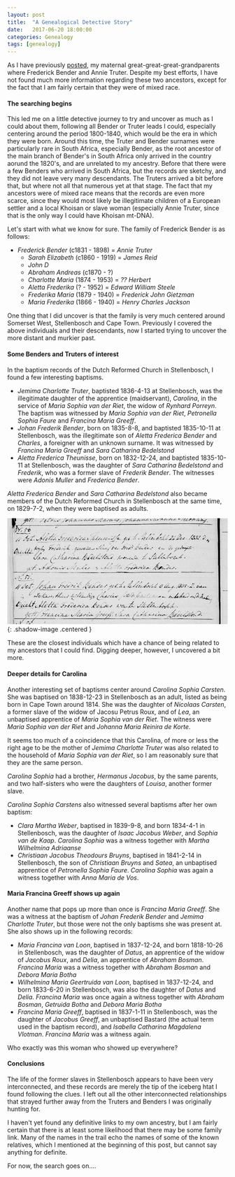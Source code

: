 ```yaml
---
layout: post
title:  "A Genealogical Detective Story"
date:   2017-06-20 18:00:00
categories: Genealogy
tags: [genealogy]
---
```


As I have previously [posted](https://sjmeunier.github.io/genealogy/2016/11/11/annie-truter-pushing-back-my-matrilineal-lineage.html), my maternal great-great-great-grandparents where Frederick Bender and Annie Truter. Despite my best efforts, I have not found much more information regarding these two ancestors, except for the fact that I am fairly certain that they were of mixed race.

#### The searching begins
This led me on a little detective journey to try and uncover as much as I could about them, following all Bender or Truter leads I could, especially centering around the period 1800-1840, which would be the era in which they were born. Around this time, the Truter and Bender surnames were particularly rare in South Africa, especially Bender, as the root ancestor of the main branch of Bender's in South Africa only arrived in the country aorund the 1820's, and are unrelated to my ancestry. Before that there were a few Benders who arrived in South Africa, but the records are sketchy, and they did not leave very many descendants. The Truters arrived a bit before that, but where not all that numerous yet at that stage. The fact that my ancestors were of mixed race means that the records are even more scarce, since they would most likely be illegitimate children of a European settler and a local Khoisan or slave woman (especially Annie Truter, since that is the only way I could have Khoisan mt-DNA).

Let's start with what we know for sure. The family of Frederick Bender is as follows:
<ul><li><em>Frederick Bender</em> (c1831 - 1898) = <em>Annie Truter</em><br/>
	<ul><li><em>Sarah Elizabeth</em> (c1860 - 1919) = <em>James Reid</em></li>
	<li><em>John D</em></li>
	<li><em>Abraham Andreas</em> (c1870 - ?)</li>
	<li><em>Charlotte Maria</em> (1874 - 1953) = <em>?? Herbert</em></li>
	<li><em>Aletta Frederika</em> (? - 1952) = <em>Edward William Steele</em></li>
	<li><em>Frederika Maria</em> (1879 - 1940) = <em>Frederick John Gietzman</em></li>
	<li><em>Maria Frederika</em> (1866 - 1940) = <em>Henry Charles Jackson</em></li>
</ul></li></ul>	

One thing that I did uncover is that the family is very much centered around Somerset West, Stellenbosch and Cape Town. Previously I covered the above individuals and their descendants, now I started trying to uncover the more distant and murkier past.
	
#### Some Benders and Truters of interest
In the baptism records of the Dutch Reformed Church in Stellenbosch, I found a few interesting baptisms.

<ul><li><em>Jemima Charlotte Truter</em>, baptisted 1836-4-13 at Stellenbosch, was the illegitimate daughter of the apprentice (maidservant), <em>Carolina</em>, in the service of <em>Maria Sophia van der Riet</em>, the widow of <em>Rynhard Porreyn</em>. The baptism was witnessed by <em>Maria Sophia van der Riet</em>, <em>Petronella Sophia Faure</em> and <em>Francina Maria Greeff</em>.</li>
<li><em>Johan Frederik Bender</em>, born on 1835-8-8, and baptisted 1835-10-11 at Stellenbosch, was the illegitimate son of <em>Aletta Frederica Bender</em> and <em>Charles</em>, a foreigner with an unknown surname. It was witnessed by <em>Francina Maria Greeff</em> and <em>Sara Catharina Bedelstond</em></li>
<li><em>Aletta Frederica Theunisse</em>, born on 1832-12-24, and baptisted 1835-10-11 at Stellenbosch, was the daughter of <em>Sara Catharina Bedelstond</em> and <em>Frederik</em>, who was a former slave of <em>Frederik Bender</em>. The witnesses were <em>Adonis Muller</em> and <em>Frederica Bender</em>.</li></ul>
<!--more-->

*Aletta Frederica Bender* and *Sara Catharina Bedelstond* also became members of the Dutch Reformed Church in Stellenbosch at the same time, on 1829-7-2, when they were baptised as adults.

![Bender and Theunisse baptisms](/assets/images/blog/Bender-Bendelstond-baptisms.png){: .shadow-image .centered }

These are the closest individuals which have a chance of being related to my ancestors that I could find. Digging deeper, however, I uncovered a bit more.

#### Deeper details for Carolina
Another interesting set of baptisms center around *Carolina Sophia Carsten*. She was baptised on 1838-12-23 in Stellenbosch as an adult, listed as being born in Cape Town around 1814. She was the daughter of *Nicolaas Carsten*, a former slave of the widow of Jacosu Petrus Roux, and of *Lea*, an unbaptised apprentice of *Maria Sophia van der Riet*. The witness were *Maria Sophia van der Riet* and *Johanna Maria Reinira de Korte*. 

It seems too much of a coincidence that this Carolina, of more or less the right age to be the mother of *Jemima Charlotte Truter* was also related to the household of *Maria Sophia van der Riet*, so I am reasonably sure that they are the same person.

*Carolina Sophia* had a brother, *Hermanus Jacobus*, by the same parents, and two half-sisters who were the daughters of *Louisa*, another former slave.

*Carolina Sophia Carstens* also witnessed several baptisms after her own baptism:
<ul><li><em>Clara Martha Weber</em>, baptised in 1839-9-8, and born 1834-4-1 in Stellenbosch, was the
 daughter of <em>Isaac Jacobus Weber</em>, and <em>Sophia van de Kaap</em>. <em>Carolina Sophia</em> was a witness together with <em>Martha Wilhelmina Adriaanse</em></li>
 <li><em>Christiaan Jacobus Theodours Bruyns</em>, baptised in 1841-2-14 in Stellenbosch, the son of <em>Christiaan Bruyns</em> and <em>Satea</em>, an unbaptised apprentice of <em>Petronella Sophia Faure</em>. <em>Carolina Sophia</em> was again a witness together with <em>Anna Maria de Vos</em>.</li></ul>
 
#### Maria Francina Greeff shows up again
Another name that pops up more than once is *Francina Maria Greeff*. She was a witness at the baptism of *Johan Frederik Bender* and *Jemima Charlotte Truter*, but those were not the only baptisms she was present at. She also shows up in the following records:
<ul><li><em>Maria Francina van Loon</em>, baptised in 1837-12-24, and born 1818-10-26 in Stellenbosch, was the
 daughter of <em>Datus</em>, an apprentice of the widow of <em>Jacobus Roux</em>, and <em>Delia</em>, an apprentice of <em>Abraham Bosman</em>. <em>Francina Maria</em> was a witness together with <em>Abraham Bosman</em> and <em>Debora Maria Botha</em></li>
 <li><em>Wilhelmina Maria Geertruida van Loon</em>, baptised in 1837-12-24, and born 1833-6-20 in Stellenbosch, was also the daughter of <em>Datus</em> and <em>Delia</em>. <em>Francina Maria</em> was once again a witness together with <em>Abraham Bosman</em>, <em>Getruida Botha</em> and <em>Debora Maria Botha</em></li>
<li><em>Francina Maria Greeff</em>, baptised in 1837-1-11 in Stellenbosch, was the daughter of <em>Jacobus Greeff</em>, an unbaptised Bastard (the actual term used in the baptism record), and <em>Isabella Catharina Magdalena Vlotman</em>. <em>Francina Maria</em> was a witness again.</li></ul>

Who exactly was this woman who showed up everywhere?

#### Conclusions
The life of the former slaves in Stellenbosch appears to have been very interconnected, and these records are merely the tip of the iceberg htat I found following the clues. I left out all the other interconnected relationships that strayed further away from the Truters and Benders I was originally hunting for. 

I haven't yet found any definitive links to my own ancestry, but I am fairly certain that there is at least some likelihood that there may be some family link. Many of the names in the trail echo the names of some of the known relatives, which I mentioned at the beginning of this post, but cannot say anything for definite.

For now, the search goes on....
